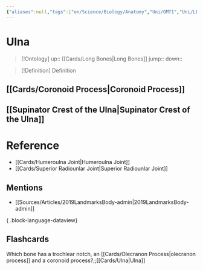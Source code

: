 ```yaml
---
{"aliases":null,"tags":["on/Science/Biology/Anatomy","Uni/OMT1","Uni/LFS122","flashcards/LFS122"],"dg-publish":true,"permalink":"/cards/ulna/","dgPassFrontmatter":true}
---
```


# Ulna

> [!Ontology]
> up:: [[Cards/Long Bones\|Long Bones]]
> jump::
> down:: 

> [!Definition] Definition
> 

## [[Cards/Coronoid Process\|Coronoid Process]]

## [[Supinator Crest of the Ulna\|Supinator Crest of the Ulna]]

# Reference
- [[Cards/Humeroulna Joint\|Humeroulna Joint]]
- [[Cards/Superior Radiounlar Joint\|Superior Radiounlar Joint]]

## Mentions
- [[Sources/Articles/2019LandmarksBody-admin\|2019LandmarksBody-admin]]

{ .block-language-dataview}

## Flashcards

Which bone has a trochlear notch, an [[Cards/Olecranon Process\|olecranon process]] and a coronoid process?;;[[Cards/Ulna\|Ulna]]
<!--SR:!2023-11-02,10,270-->